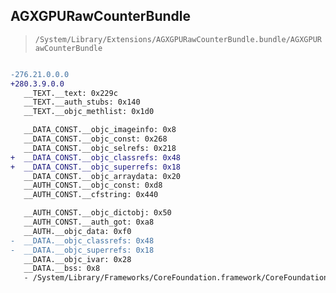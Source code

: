 ## AGXGPURawCounterBundle

> `/System/Library/Extensions/AGXGPURawCounterBundle.bundle/AGXGPURawCounterBundle`

```diff

-276.21.0.0.0
+280.3.9.0.0
   __TEXT.__text: 0x229c
   __TEXT.__auth_stubs: 0x140
   __TEXT.__objc_methlist: 0x1d0

   __DATA_CONST.__objc_imageinfo: 0x8
   __DATA_CONST.__objc_const: 0x268
   __DATA_CONST.__objc_selrefs: 0x218
+  __DATA_CONST.__objc_classrefs: 0x48
+  __DATA_CONST.__objc_superrefs: 0x18
   __DATA_CONST.__objc_arraydata: 0x20
   __AUTH_CONST.__objc_const: 0xd8
   __AUTH_CONST.__cfstring: 0x440

   __AUTH_CONST.__objc_dictobj: 0x50
   __AUTH_CONST.__auth_got: 0xa8
   __AUTH.__objc_data: 0xf0
-  __DATA.__objc_classrefs: 0x48
-  __DATA.__objc_superrefs: 0x18
   __DATA.__objc_ivar: 0x28
   __DATA.__bss: 0x8
   - /System/Library/Frameworks/CoreFoundation.framework/CoreFoundation

```
